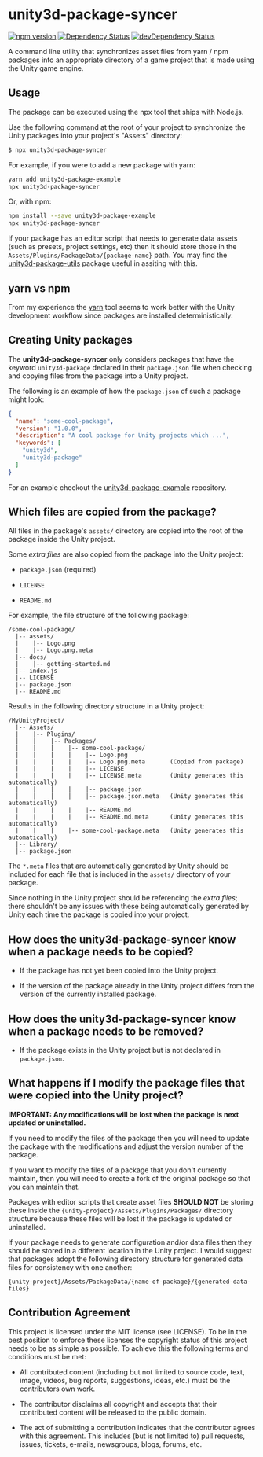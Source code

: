 # unity3d-package-syncer

[![npm version](https://badge.fury.io/js/unity3d-package-syncer.svg)](https://badge.fury.io/js/unity3d-package-syncer)
[![Dependency Status](https://david-dm.org/rotorz/unity3d-package-syncer.svg)](https://david-dm.org/rotorz/unity3d-package-syncer)
[![devDependency Status](https://david-dm.org/rotorz/unity3d-package-syncer/dev-status.svg)](https://david-dm.org/rotorz/unity3d-package-syncer#info=devDependencies)

A command line utility that synchronizes asset files from yarn / npm packages into an
appropriate directory of a game project that is made using the Unity game engine.


## Usage

The package can be executed using the npx tool that ships with Node.js.

Use the following command at the root of your project to synchronize the Unity packages
into your project's "Assets" directory:

```sh
$ npx unity3d-package-syncer
```

For example, if you were to add a new package with yarn:
```bash
yarn add unity3d-package-example
npx unity3d-package-syncer
```

Or, with npm:
```bash
npm install --save unity3d-package-example
npx unity3d-package-syncer
```

If your package has an editor script that needs to generate data assets (such as presets,
project settings, etc) then it should store those in the `Assets/Plugins/PackageData/{package-name}`
path. You may find the [unity3d-package-utils](https://github.com/rotorz/unity3d-package-utils)
package useful in assiting with this.


## yarn vs npm

From my experience the [yarn](https://yarnpkg.com/en/) tool seems to work better with the
Unity development workflow since packages are installed deterministically.


## Creating Unity packages

The **unity3d-package-syncer** only considers packages that have the keyword
`unity3d-package` declared in their `package.json` file when checking and copying files
from the package into a Unity project.

The following is an example of how the `package.json` of such a package might look:

```json
{
  "name": "some-cool-package",
  "version": "1.0.0",
  "description": "A cool package for Unity projects which ...",
  "keywords": [
    "unity3d",
    "unity3d-package"
  ]
}
```

For an example checkout the [unity3d-package-example](https://github.com/rotorz/unity3d-package-example) repository.


## Which files are copied from the package?

All files in the package's `assets/` directory are copied into the root of the package
inside the Unity project.

Some *extra files* are also copied from the package into the Unity project:

  - `package.json` (required)

  - `LICENSE`

  - `README.md`

For example, the file structure of the following package:

```
/some-cool-package/
  |-- assets/
  |    |-- Logo.png
  |    |-- Logo.png.meta
  |-- docs/
  |    |-- getting-started.md
  |-- index.js
  |-- LICENSE
  |-- package.json
  |-- README.md
```

Results in the following directory structure in a Unity project:

```
/MyUnityProject/
  |-- Assets/
  |    |-- Plugins/
  |    |    |-- Packages/
  |    |    |    |-- some-cool-package/
  |    |    |    |    |-- Logo.png
  |    |    |    |    |-- Logo.png.meta       (Copied from package)
  |    |    |    |    |-- LICENSE
  |    |    |    |    |-- LICENSE.meta        (Unity generates this automatically)
  |    |    |    |    |-- package.json
  |    |    |    |    |-- package.json.meta   (Unity generates this automatically)
  |    |    |    |    |-- README.md
  |    |    |    |    |-- README.md.meta      (Unity generates this automatically)
  |    |    |    |-- some-cool-package.meta   (Unity generates this automatically)
  |-- Library/
  |-- package.json
```

The `*.meta` files that are automatically generated by Unity should be included for each
file that is included in the `assets/` directory of your package.

Since nothing in the Unity project should be referencing the *extra files*; there
shouldn't be any issues with these being automatically generated by Unity each time the
package is copied into your project.


## How does the **unity3d-package-syncer** know when a package needs to be copied?

- If the package has not yet been copied into the Unity project.

- If the version of the package already in the Unity project differs from the version of
  the currently installed package.


## How does the **unity3d-package-syncer** know when a package needs to be removed?

- If the package exists in the Unity project but is not declared in `package.json`.


## What happens if I modify the package files that were copied into the Unity project?

**IMPORTANT: Any modifications will be lost when the package is next updated or uninstalled.**

If you need to modify the files of the package then you will need to update the package
with the modifications and adjust the version number of the package.

If you want to modify the files of a package that you don't currently maintain, then you
will need to create a fork of the original package so that you can maintain that.

Packages with editor scripts that create asset files **SHOULD NOT** be storing these
inside the `{unity-project}/Assets/Plugins/Packages/` directory structure because these
files will be lost if the package is updated or uninstalled.

If your package needs to generate configuration and/or data files then they should be
stored in a different location in the Unity project. I would suggest that packages adopt
the following directory structure for generated data files for consistency with one
another:

```
{unity-project}/Assets/PackageData/{name-of-package}/{generated-data-files}
```


## Contribution Agreement

This project is licensed under the MIT license (see LICENSE). To be in the best
position to enforce these licenses the copyright status of this project needs to
be as simple as possible. To achieve this the following terms and conditions
must be met:

- All contributed content (including but not limited to source code, text,
  image, videos, bug reports, suggestions, ideas, etc.) must be the
  contributors own work.

- The contributor disclaims all copyright and accepts that their contributed
  content will be released to the public domain.

- The act of submitting a contribution indicates that the contributor agrees
  with this agreement. This includes (but is not limited to) pull requests, issues,
  tickets, e-mails, newsgroups, blogs, forums, etc.
